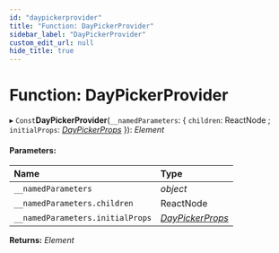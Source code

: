 ```yaml
---
id: "daypickerprovider"
title: "Function: DayPickerProvider"
sidebar_label: "DayPickerProvider"
custom_edit_url: null
hide_title: true
---
```


# Function: DayPickerProvider

▸ `Const`**DayPickerProvider**(`__namedParameters`: { `children`: ReactNode ; `initialProps`: [*DayPickerProps*](../interfaces/daypickerprops.md)  }): *Element*

#### Parameters:

Name | Type |
:------ | :------ |
`__namedParameters` | *object* |
`__namedParameters.children` | ReactNode |
`__namedParameters.initialProps` | [*DayPickerProps*](../interfaces/daypickerprops.md) |

**Returns:** *Element*
